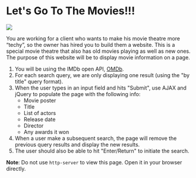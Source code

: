 # Let's Go To The Movies!!!

![](https://media.tenor.co/images/4e0bebb925157d544c4dc3ed5b19e3e6/raw)

You are working for a client who wants to make his movie theatre more “techy”, so the owner has hired you to build them a website. This is a special movie theatre that also has old movies playing as well as new ones. The purpose of this website will be to display movie information on a page.

1.	You will be using the IMDb open API, [OMDb](http://www.omdbapi.com/).
2. 	For each search query, we are only displaying one result (using the "by title" query format).
3.	When the user types in an input field and hits "Submit", use AJAX and jQuery to populate the page with the following info:
	* Movie poster
	* Title
	* List of actors
	* Release date
	* Director
	* Any awards it won
4. When a user make a subsequent search, the page will remove the previous query results and display the new results.
5. The user should also be able to hit "Enter/Return" to initiate the search.

**Note**: Do not use `http-server` to view this page. Open it in your browser directly.
